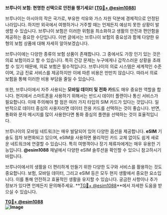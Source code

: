 **브루나이 보험: 현명한 선택으로 안전을 챙기세요! [[TG💪+ @esim1088](https://t.me/s/esim1088)]**

브루나이는 아시아의 작은 국가로, 부유한 석유와 가스 자원 덕분에 경제적으로 안정된 나라입니다. 하지만 외국에서 여행하거나 거주할 때는 언제든지 예상치 못한 상황이 발생할 수 있습니다. 브루나이 보험은 이러한 위험을 최소화하고 생활의 안전과 편안함을 제공하는 중요한 수단입니다. 이번 글에서는 브루나이 보험의 중요성과 함께 다양한 유형의 보험 상품에 대해 자세히 알아보겠습니다.

브루나이에는 다양한 종류의 보험 상품이 존재합니다. 그 중에서도 가장 인기 있는 것은 의료 보험이라고 할 수 있습니다. 특히 건강 문제는 누구에게나 갑작스러운 상황을 초래할 수 있기 때문에, 의료 보험은 필수적입니다. 브루나이의 의료 시스템은 세계적인 수준이며, 고급 진료 서비스를 제공하지만 이에 따른 비용은 만만치 않습니다. 따라서 의료 보험을 통해 이러한 비용 부담을 줄일 수 있습니다.

또한, 브루나이에서 자주 사용되는 **모바일 데이터 및 전화 카드**도 매우 중요한 역할을 합니다. 현지에서 스마트폰을 사용하기 위해서는 반드시 데이터 플랜이나 통신 서비스가 필요합니다. 이때 주의해야 할 점은 여러 가지 타입의 SIM 카드가 있다는 것입니다. 일반적으로 데이터 중심의 사용자라면 데이터 전용 카드를 선택하는 것이 좋습니다. 반면, 통화와 문자 메시지를 많이 사용한다면 통화 중심의 플랜을 선택하는 것이 효율적입니다.

브루나이의 모바일 네트워크는 매우 발달되어 있어 다양한 옵션을 제공합니다. **eSIM** 기술도 점차 보편화되고 있으며, eSIM을 사용하면 물리적인 카드 교체 없이도 쉽게 새로운 네트워크에 연결할 수 있습니다. 특히 여행객이나 장기 체류자에게는 매우 유용한 기능입니다. **@esim1088** 채널에서 다양한 eSIM 솔루션을 확인할 수 있으니 참고하시기 바랍니다.

브루나이에서의 생활을 더 편리하게 만들기 위한 다양한 도구와 서비스를 활용하는 것도 중요합니다. 보험, 모바일 데이터, 그리고 eSIM 등은 모두 현지 생활에서 중요한 요소입니다. 이를 통해 안전하고 효율적인 생활을 유지할 수 있습니다. 궁금한 사항이나 추가 정보가 있다면 언제든지 문의해주세요. **[TG💪+ @esim1088](https://t.me/s/esim1088)**에서 자세한 도움을 받으실 수 있습니다.

**[TG💪+ @esim1088](https://t.me/s/esim1088)  
![Image](https://i.postimg.cc/Y0z9fWf4/image.png)**